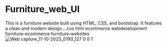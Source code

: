 # Furniture_web_UI
This is a furniture website built using HTML, CSS, and bootstrap. It features a clean and modern design....css html ecommerce webdevelopment furniture-ecommerce furniture-websites
![Web capture_11-10-2023_0193_127 0 0 1](https://github.com/wadalkarsaloni/Furniture_web_UI/assets/127375584/f69e7be6-f906-4fbc-a741-34705ddbb0f9)
